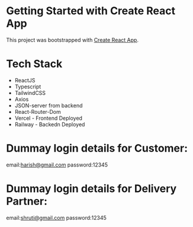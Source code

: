 # Getting Started with Create React App

This project was bootstrapped with [Create React App](https://github.com/facebook/create-react-app).

# Tech Stack
- ReactJS
- Typescript
- TailwindCSS
- Axios
- JSON-server from backend
- React-Router-Dom
- Vercel - Frontend Deployed
- Railway - Backedn Deployed

# Dummay login details for Customer:
email:harish@gmail.com
password:12345


# Dummay login details for Delivery Partner:
email:shruti@gmail.com
password:12345
 
